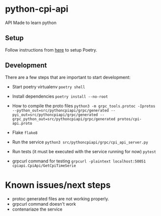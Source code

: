 # python-cpi-api
API Made to learn python

## Setup
Follow instructions from [here](https://python-poetry.org/docs/) to setup Poetry.

## Development
There are a few steps that are important to start development:

- Start poetry virtualenv
``poetry shell``

- Install dependencies
``poetry install --no-root``

- How to compile the proto files
``python3 -m grpc_tools.protoc -Iprotos --python_out=src/pythoncpiapi/grpc/generated --pyi_out=src/pythoncpiapi/grpc/generated --grpc_python_out=src/pythoncpiapi/grpc/generated protos/cpi-api.proto``

- Flake
``flake8``

- Run the service
``python3 src/pythoncpiapi/grpc/cpi_api_server.py``

- Run tests (it must be executed with the service running for now)
``pytest``

- grpcurl command for testing
``grpcurl -plaintext localhost:50051 cpiapi.CpiApi/GetCpiTimeSerie``

# Known issues/next steps
- protoc generated files are not working properly.
- grpcurl command doesn't work
- contenariaze the service
